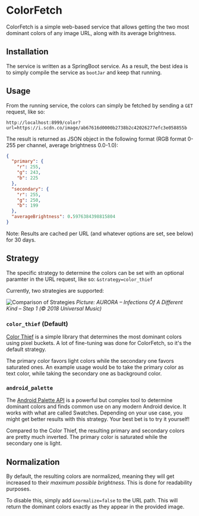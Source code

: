 # ColorFetch
ColorFetch is a simple web-based service that allows getting the two most dominant colors of any image URL, along with its average brightness.

## Installation
The service is written as a SpringBoot service. As a result, the best idea is to simply compile the service as `bootJar` and keep that running.

## Usage
From the running service, the colors can simply be fetched by sending a `GET` request, like so:

```
http://localhost:8999/color?url=https://i.scdn.co/image/ab67616d0000b2738b2c42026277efc3e058855b
```

The result is returned as JSON object in the following format (RGB format 0-255 per channel, average brightness 0.0-1.0):

```json
{
  "primary": {
    "r": 255,
    "g": 243,
    "b": 225
  },
  "secondary": {
    "r": 255,
    "g": 250,
    "b": 199
  },
  "averageBrightness": 0.5976384398815804
}
```
Note: Results are cached per URL (and whatever options are set, see below) for 30 days.

## Strategy

The specific strategy to determine the colors can be set with an optional paramter in the URL request, like so: `&strategy=color_thief`

Currently, two strategies are supported:

![Comparison of Strategies](https://i.imgur.com/wuXAbnH.png)
*Picture: AURORA – Infections Of A Different Kind – Step 1 (© 2018 Universal Music)*

### `color_thief` (Default)
[Color Thief](https://lokeshdhakar.com/projects/color-thief) is a simple library that determines the most dominant colors using pixel buckets. A lot of fine-tuning was done for ColorFetch, so it's the default strategy.

The primary color favors light colors while the secondary one favors saturated ones. An example usage would be to take the primary color as text color, while taking the secondary one as background color.

### `android_palette`
The [Android Palette API](https://developer.android.com/develop/ui/views/graphics/palette-colors) is a powerful but complex tool to determine dominant colors and finds common use on any modern Android device. It works with what are called Swatches. Depending on your use case, you might get better results with this strategy. Your best bet is to try it yourself!

Compared to the Color Thief, the resulting primary and secondary colors are pretty much inverted. The primary color is saturated while the secondary one is light.

## Normalization
By default, the resulting colors are normalized, meaning they will get increased to their *maximum possible brightness*. This is done for readability purposes.

To disable this, simply add `&normalize=false` to the URL path. This will return the dominant colors exactly as they appear in the provided image.
